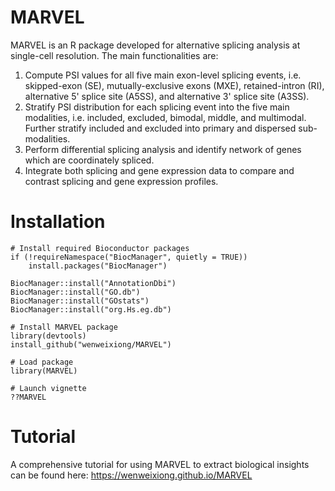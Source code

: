 # MARVEL
MARVEL is an R package developed for alternative splicing analysis at single-cell resolution. The main functionalities are:
1. Compute PSI values for all five main exon-level splicing events, i.e. skipped-exon (SE),  mutually-exclusive exons (MXE), retained-intron (RI), alternative 5' splice site (A5SS), and alternative 3' splice site (A3SS).
2. Stratify PSI distribution for each splicing event into the five main modalities, i.e. included, excluded, bimodal, middle, and multimodal. Further stratify included and excluded into primary and dispersed sub-modalities. 
3. Perform differential splicing analysis and identify network of genes which are coordinately spliced.
4. Integrate both splicing and gene expression data to compare and contrast splicing and gene expression profiles.

# Installation
```
# Install required Bioconductor packages
if (!requireNamespace("BiocManager", quietly = TRUE))
    install.packages("BiocManager")

BiocManager::install("AnnotationDbi")
BiocManager::install("GO.db")
BiocManager::install("GOstats")
BiocManager::install("org.Hs.eg.db")

# Install MARVEL package
library(devtools)
install_github("wenweixiong/MARVEL")

# Load package
library(MARVEL)

# Launch vignette
??MARVEL
```

# Tutorial
A comprehensive tutorial for using MARVEL to extract biological insights can be found here: https://wenweixiong.github.io/MARVEL
